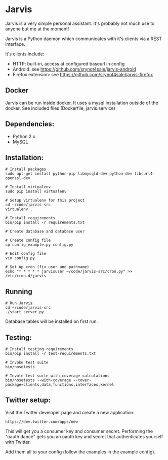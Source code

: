 # Jarvis

Jarvis is a very simple personal assistant. It's probably not much use to anyone but me at the moment!

Jarvis is a Python daemon which communicates with it's clients via a REST interface.

It's clients include:

- HTTP: built-in, access at configured baseurl in config
- Android: see https://github.com/srynot4sale/jarvis-android
- Firefox extension: see https://github.com/srynot4sale/jarvis-firefox

## Docker

Jarvis can be run inside docker. It uses a mysql installation outside of the docker. See included
files (Dockerfile, jarvis.service)


## Dependencies:

- Python 2.x
- MySQL


## Installation:

    # Install packages
    sudo apt-get install python-pip libmysqld-dev python-dev libcurl4-openssl-dev

    # Install virtualenv
    sudo pip install virtualenv

    # Setup virtualenv for this project
    cd ~/code/jarvis-src
    virtualenv .

    # Install requirements
    bin/pip install -r requirements.txt

    # Create database and database user

    # Create config file
    cp config_example.py config.py

    # Edit config file
    vim config.py

    # Set up cron (fix user and pathname)
    echo "* * * * * jarvisuser ~/code/jarvis-src/cron.py" >> /etc/cron.d/jarvis


## Running

    # Run Jarvis
    cd ~/code/jarvis-src
    ./start_server.py


Database tables will be installed on first run.


## Testing:

    # Install testing requirements
    bin/pip install -r test-requirements.txt

    # Invoke test suite
    bin/nosetests

    # Invote test suite with coverage calculations
    bin/nosetests --with-coverage --cover-package=clients,data,functions,interfaces,kernel


## Twitter setup:

Visit the Twitter developer page and create a new application:

    https://dev.twitter.com/apps/new

This will get you a consumer key and consumer secret. Performing the "oauth dance" gets you an oauth key and secret that authenticates yourself with Twitter.

Add them all to your config (follow the examples in the example config).
